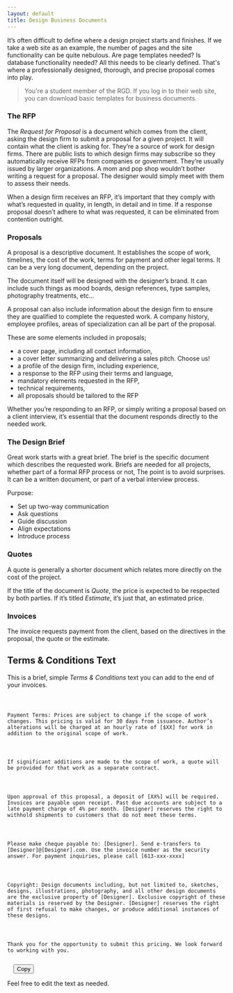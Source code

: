 ```yaml
---
layout: default
title: Design Business Documents
---
```

It’s often difficult to define where a design project starts and finishes. If we take a web site as an example, the number of pages and the site functionality can be quite nebulous. Are page templates needed? Is database functionality needed? All this needs to be clearly defined. That's where a professionally designed, thorough, and precise proposal comes into play.

> You're a student member of the RGD. If you log in to their web site, you can download basic templates for business documents.

### The RFP

The *Request for Proposal* is a document which comes from the client, asking the design firm to submit a proposal for a given project. It will contain what the client is asking for. They’re a source of work for design firms. There are public lists to which design firms may subscribe so they automatically receive RFPs from companies or government. They’re usually issued by larger organizations. A mom and pop shop wouldn’t bother writing a request for a proposal. The designer would simply meet with them to assess their needs.

When a design firm receives an RFP, it’s important that they comply with what’s requested in quality, in length, in detail and in time. If a response proposal doesn’t adhere to what was requested, it can be eliminated from contention outright.

### Proposals

A proposal is a descriptive document. It establishes the scope of work, timelines, the cost of the work, terms for payment and other legal terms. It can be a very long document, depending on the project.

The document itself will be designed with the designer’s brand. It can include such things as mood boards, design references, type samples, photography treatments, etc…

A proposal can also include information about the design firm to ensure they are qualified to complete the requested work. A company history, employee profiles, areas of specialization can all be part of the proposal.

These are some elements included in proposals;

- a cover page, including all contact information,
- a cover letter summarizing and delivering a sales pitch. Choose us!
- a profile of the design firm, including experience,
- a response to the RFP using their terms and language,
- mandatory elements requested in the RFP,
- technical requirements,
- all proposals should be tailored to the RFP

Whether you’re responding to an RFP, or simply writing a proposal based on a client interview, it’s essential that the document responds directly to the needed work.

### The Design Brief

Great work starts with a great brief. The brief is the specific document which describes the requested work. Briefs are needed for all projects, whether part of a formal RFP process or not, The point is to avoid surprises. It can be a written document, or part of a verbal interview process.

Purpose:

- Set up two-way communication
- Ask questions
- Guide discussion
- Align expectations
- Introduce process

### Quotes

A quote is generally a shorter document which relates more directly on the cost of the project.

If the title of the document is *Quote*, the price is expected to be respected by both parties. If it’s titled *Estimate*, it’s just that, an estimated price.

### Invoices

The invoice requests payment from the client, based on the directives in the proposal, the quote or the estimate.

## Terms & Conditions Text

This is a brief, simple *Terms & Conditions* text you can add to the end of your invoices.

<div class="copy-container">
  <code id="text-to-copy">
<p>
Payment Terms: Prices are subject to change if the scope of work changes. This pricing is valid for 30 days from issuance. Author’s alterations will be charged at an hourly rate of [$XX] for work in addition to the original scope of work.
</p>
<p>
If significant additions are made to the scope of work, a quote will be provided for that work as a separate contract.
</p>
<p>
Upon approval of this proposal, a deposit of [XX%] will be required. Invoices are payable upon receipt. Past due accounts are subject to a late payment charge of 4% per month. [Designer] reserves the right to withhold shipments to customers that do not meet these terms.
</p>
<p>
Please make cheque payable to: [Designer]. Send e-transfers to [Designer]@[Designer].com. Use the invoice number as the security answer. For payment inquiries, please call [613-xxx-xxxx]
</p>
<p>
Copyright: Design documents including, but not limited to, sketches, designs, illustrations, photography, and all other design documents are the exclusive property of [Designer]. Exclusive copyright of these materials is reserved by the Designer. [Designer] reserves the right of first refusal to make changes, or produce additional instances of these designs.
</p>
<p>
Thank you for the opportunity to submit this pricing. We look forward to working with you.
</p>
  </code>
  <button class="copy-button" onclick="copyText()">Copy</button>
</div>

Feel free to edit the text as needed.
